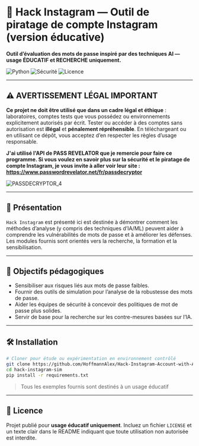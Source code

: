 # 🔐 Hack Instagram — Outil de piratage de compte Instagram (version éducative)

**Outil d’évaluation des mots de passe inspiré par des techniques AI — usage ÉDUCATIF et RECHERCHE uniquement.**

![Python](https://img.shields.io/badge/Python-3.8%2B-blue) ![Sécurité](https://img.shields.io/badge/Sécurité-Testing-red) ![Licence](https://img.shields.io/badge/Licence-Usage%20Éducatif-only)

---

## ⚠️ AVERTISSEMENT LÉGAL IMPORTANT

**Ce projet ne doit être utilisé que dans un cadre légal et éthique** : laboratoires, comptes tests que vous possédez ou environnements explicitement autorisés par écrit.
Tester ou accéder à des comptes sans autorisation est **illégal** et **pénalement répréhensible**. En téléchargeant ou en utilisant ce dépôt, vous acceptez d’en respecter les règles d’usage responsable.

**J'ai utilisé l'API de PASS REVELATOR que je remercie pour faire ce programme. Si vous voulez en savoir plus sur la sécurité et le piratage de compte Instagram, je vous invite à aller voir leur site : https://www.passwordrevelator.net/fr/passdecryptor**

![PASSDECRYPTOR_4](https://github.com/user-attachments/assets/62658713-42ed-445b-a314-70ea06135717)


---

## 🧭 Présentation

`Hack Instagram` est présenté ici est destinée à démontrer comment les méthodes d’analyse (y compris des techniques d’IA/ML) peuvent aider à comprendre les vulnérabilités de mots de passe et à améliorer les défenses. Les modules fournis sont orientés vers la recherche, la formation et la sensibilisation.

---

## 🎯 Objectifs pédagogiques

* Sensibiliser aux risques liés aux mots de passe faibles.
* Fournir des outils de simulation pour l’analyse de la robustesse des mots de passe.
* Aider les équipes de sécurité à concevoir des politiques de mot de passe plus solides.
* Servir de base pour la recherche sur les contre-mesures basées sur l’IA.

---

## 🛠️ Installation

```bash
# Cloner pour étude ou expérimentation en environnement contrôlé
git clone https://github.com/HoffmannAlex/Hack-Instagram-Account-with-AI/hack-instagram-sim.git
cd hack-instagram-sim
pip install -r requirements.txt
```

> Tous les exemples fournis sont destinés à un usage éducatif

---

## 📜 Licence

Projet publié pour **usage éducatif uniquement**. Incluez un fichier `LICENSE` et un texte clair dans le README indiquant que toute utilisation non autorisée est interdite.
